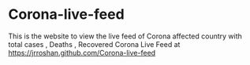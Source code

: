 # Corona-live-feed
This is the website to view the live feed of Corona affected country with total cases , Deaths , Recovered
Corona Live Feed at https://jrroshan.github.com/Corona-live-feed

